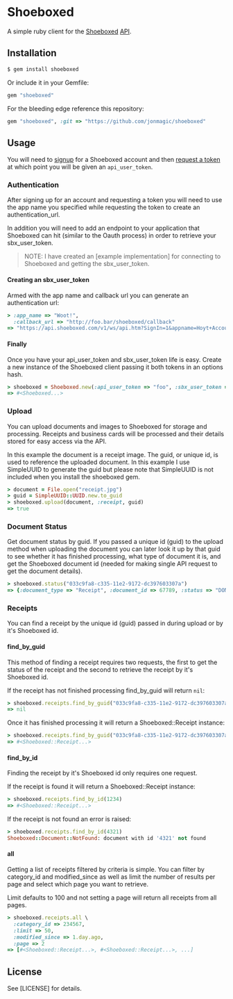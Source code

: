 # Shoeboxed

A simple ruby client for the [Shoeboxed](http://shoeboxed.com) [API](http://developer.shoeboxed.com).

## Installation

```bash
$ gem install shoeboxed
```

Or include it in your Gemfile:

```ruby
gem "shoeboxed"
```

For the bleeding edge reference this repository:

```ruby
gem "shoeboxed", :git => "https://github.com/jonmagic/shoeboxed"
```

## Usage

You will need to [signup](https://app.shoeboxed.com/landing/registration3.htm) for a Shoeboxed account and then [request a token](https://app.shoeboxed.com/member/account-api-keys.htm) at which point you will be given an ```api_user_token```.

### Authentication

After signing up for an account and requesting a token you will need to use the app name you specified while requesting the token to create an authentication_url.

In addition you will need to add an endpoint to your application that Shoeboxed can hit (similar to the Oauth process) in order to retrieve your sbx_user_token.

> NOTE: I have created an [example implementation] for connecting to Shoeboxed and getting the sbx_user_token.

#### Creating an sbx_user_token

Armed with the app name and callback url you can generate an authentication url:

```ruby
> :app_name => "Woot!",
  :callback_url => "http://foo.bar/shoeboxed/callback"
=> "https://api.shoeboxed.com/v1/ws/api.htm?SignIn=1&appname=Hoyt+Accounting&appurl=http%3A%2F%2Ffoo.bar%2Fshoeboxed%2Fcallback&appparams="
```

#### Finally

Once you have your api_user_token and sbx_user_token life is easy. Create a new instance of the Shoeboxed client passing it both tokens in an options hash.

```ruby
> shoeboxed = Shoeboxed.new(:api_user_token => "foo", :sbx_user_token => "bar")
=> #<Shoeboxed...>
```

### Upload

You can upload documents and images to Shoeboxed for storage and processing. Receipts and business cards will be processed and their details stored for easy access via the API.

In this example the document is a receipt image. The guid, or unique id, is used to reference the uploaded document. In this example I use SimpleUUID to generate the guid but please note that SimpleUUID is not included when you install the shoeboxed gem.

```ruby
> document = File.open("receipt.jpg")
> guid = SimpleUUID::UUID.new.to_guid
> shoeboxed.upload(document, :receipt, guid)
=> true
```

### Document Status

Get document status by guid. If you passed a unique id (guid) to the upload method when uploading the document you can later look it up by that guid to see whether it has finished processing, what type of document it is, and get the Shoeboxed document id (needed for making single API request to get the document details).

```ruby
> shoeboxed.status("033c9fa8-c335-11e2-9172-dc397603307a")
=> {:document_type => "Receipt", :document_id => 67789, :status => "DONE"}
```

### Receipts

You can find a receipt by the unique id (guid) passed in during upload or by it's Shoeboxed id.

#### find_by_guid

This method of finding a receipt requires two requests, the first to get the status of the receipt and the second to retrieve the receipt by it's Shoeboxed id.

If the receipt has not finished processing find_by_guid will return ```nil```:

```ruby
> shoeboxed.receipts.find_by_guid("033c9fa8-c335-11e2-9172-dc397603307a")
=> nil
```

Once it has finished processing it will return a Shoeboxed::Receipt instance:

```ruby
> shoeboxed.receipts.find_by_guid("033c9fa8-c335-11e2-9172-dc397603307a")
=> #<Shoeboxed::Receipt...>
```

#### find_by_id

Finding the receipt by it's Shoeboxed id only requires one request.

If the receipt is found it will return a Shoeboxed::Receipt instance:

```ruby
> shoeboxed.receipts.find_by_id(1234)
=> #<Shoeboxed::Receipt...>
```

If the receipt is not found an error is raised:

```ruby
> shoeboxed.receipts.find_by_id(4321)
Shoeboxed::Document::NotFound: document with id '4321' not found
```

#### all

Getting a list of receipts filtered by criteria is simple. You can filter by category_id and modified_since as well as limit the number of results per page and select which page you want to retrieve.

Limit defaults to 100 and not setting a page will return all receipts from all pages.

```ruby
> shoeboxed.receipts.all \
  :category_id => 234567,
  :limit => 50,
  :modified_since => 1.day.ago,
  :page => 2
=> [#<Shoeboxed::Receipt...>, #<Shoeboxed::Receipt...>, ...]
```

## License

See [LICENSE] for details.
